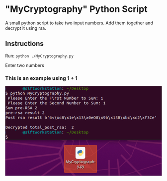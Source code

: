 # "MyCryptography" Python Script
A small python script to take two input numbers. Add them together and decrypt it using rsa.


## Instructions
Run:
`python ./MyCryptography.py`

Enter two numbers

### This is an example using 1 + 1
<img src="https://github.com/Jonesckevin/MyCryptography/blob/main/MyCrypto-Example.png?raw=true">
